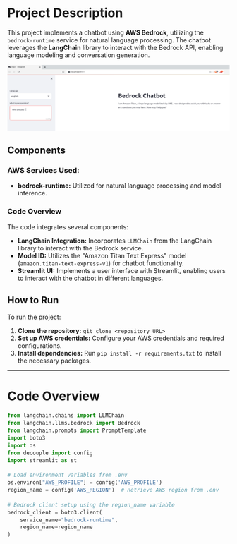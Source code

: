 # Project Description

This project implements a chatbot using **AWS Bedrock**, utilizing the `bedrock-runtime` service for natural language processing. The chatbot leverages the **LangChain** library to interact with the Bedrock API, enabling language modeling and conversation generation.

![Screenshot](Screenshot%202023-12-25%20154047.png)

## Components

### AWS Services Used:

- **bedrock-runtime:** Utilized for natural language processing and model inference.

### Code Overview

The code integrates several components:

- **LangChain Integration:** Incorporates `LLMChain` from the LangChain library to interact with the Bedrock service.
- **Model ID:** Utilizes the "Amazon Titan Text Express" model (`amazon.titan-text-express-v1`) for chatbot functionality.
- **Streamlit UI:** Implements a user interface with Streamlit, enabling users to interact with the chatbot in different languages.

## How to Run

To run the project:

1. **Clone the repository:** `git clone <repository_URL>`
2. **Set up AWS credentials:** Configure your AWS credentials and required configurations.
3. **Install dependencies:** Run `pip install -r requirements.txt` to install the necessary packages.

---

# Code Overview

```python
from langchain.chains import LLMChain
from langchain.llms.bedrock import Bedrock
from langchain.prompts import PromptTemplate
import boto3
import os
from decouple import config
import streamlit as st

# Load environment variables from .env
os.environ["AWS_PROFILE"] = config('AWS_PROFILE')
region_name = config('AWS_REGION')  # Retrieve AWS region from .env

# Bedrock client setup using the region_name variable
bedrock_client = boto3.client(
    service_name="bedrock-runtime",
    region_name=region_name
)


